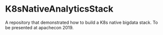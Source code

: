 # K8sNativeAnalyticsStack
A repository that demonstrated how to build a K8s native bigdata stack.  To be presented at apachecon 2019.
